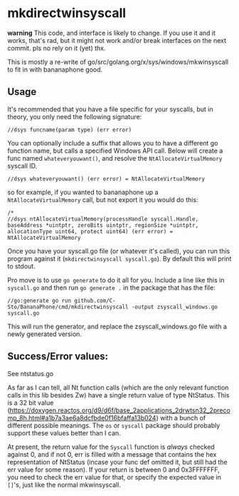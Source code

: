 # mkdirectwinsyscall

**warning** This code, and interface is likely to change. If you use it and it works, that's rad, but it might not work and/or break interfaces on the next commit. pls no rely on it (yet) thx.

This is mostly a re-write of go/src/golang.org/x/sys/windows/mkwinsyscall to fit in with bananaphone good.

## Usage

It's recommended that you have a file specific for your syscalls, but in theory, you only need the following signature:

```golang
//dsys funcname(param type) (err error)
```

You can optionally include a suffix that allows you to have a different go function name, but calls a specified Windows API call. Below will create a func named `whateveryouwant()`, and resolve the `NtAllocateVirtualMemory` syscall ID.

```golang
//dsys whateveryouwant() (err error) = NtAllocateVirtualMemory
```

so for example, if you wanted to bananaphone up a `NtAllocateVirtualMemory` call, but not export it you would do this:
```golang
/*
//dsys ntAllocateVirtualMemory(processHandle syscall.Handle, baseAddress *uintptr, zeroBits uintptr, regionSize *uintptr, allocationType uint64, protect uint64) (err error) = NtAllocateVirtualMemory
```

Once you have your syscall.go file (or whatever it's called), you can run this program against it (`mkdirectwinsyscall syscall.go`). By default this will print to stdout.

Pro move is to use `go generate` to do it all for you. Include a line like this in `syscall.go` and then run `go generate .` in the package that has the file:

```golang
//go:generate go run github.com/C-Sto/BananaPhone/cmd/mkdirectwinsyscall -output zsyscall_windows.go syscall.go
```

This will run the generator, and replace the zsyscall_windows.go file with a newly generated version.


## Success/Error values:

See ntstatus.go

As far as I can tell, all Nt function calls (which are the only relevant function calls in this lib besides Zw) have a single return value of type NtStatus. This is a 32 bit value (https://doxygen.reactos.org/d9/d6f/base_2applications_2drwtsn32_2precomp_8h.html#a1b7a3ae6a8dcfbde0f16bfaffa13b024) with a bunch of different possible meanings. The `os` or `syscall` package should probably support these values better than I can.

At present, the return value for the `Syscall` function is *always* checked against 0, and if not 0, err is filled with a message that contains the hex representation of NtStatus (incase your func def omitted it, but still had the err value for some reason). If your return is between 0 and 0x3FFFFFFF, you need to check the err value for that, or specify the expected value in `[]`'s, just like the normal mkwinsyscall.